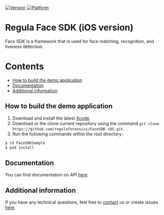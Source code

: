 [![Version](https://img.shields.io/cocoapods/v/FaceSDKBeta.svg?style=flat)](http://cocoapods.org/pods/FaceSDKBeta)
[![Platform](https://img.shields.io/cocoapods/p/FaceSDKBeta.svg?style=flat)](http://cocoapods.org/pods/FaceSDKBeta)

# Regula Face SDK (iOS version)
Face SDK is a framework that is used for face matching, recognition, and liveness detection.

# Contents
* [How to build the demo application](#how-to-build-the-demo-application)
* [Documentation](#documentation)
* [Additional information](#additional-information)

## How to build the demo application
1. Download and install the latest [Xcode](https://developer.apple.com/xcode/download).
2. Download or the clone current repository using the command `git clone https://github.com/regulaforensics/FaceSDK-iOS.git`.
8. Run the following commands within the root directory:
```bash
$ cd FaceSDKSample
$ pod install
```

## Documentation
You can find documentation on API [here](https://docs.regulaforensics.com/ios-face).

## Additional information
If you have any technical questions, feel free to [contact](mailto:ios.support@regulaforensics.com) us or create issues [here](https://github.com/regulaforensics/FaceSDK-iOS/issues).
